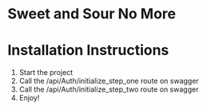 ﻿# Sweet and Sour No More

# Installation Instructions
1. Start the project
2. Call the /api/Auth/initialize_step_one route on swagger
3. Call the /api/Auth/initialize_step_two route on swagger
4. Enjoy!